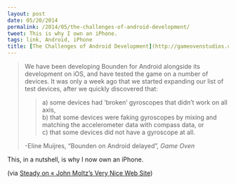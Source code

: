```yaml
---
layout: post
date: 05/20/2014
permalink: /2014/05/the-challenges-of-android-development/
tweet: This is why I own an iPhone.
tags: link, Android, iPhone
title: [The Challenges of Android Development](http://gameovenstudios.com/bounden-on-android-delayed/)
---
```


<blockquote>
  <p>We have been developing Bounden for Android alongside its development on iOS, and have tested the game on a number of devices. It was only a week ago that we started expanding our list of test devices, after we quickly discovered that:</p>
  
  <blockquote>
    <p>a) some devices had ‘broken’ gyroscopes that didn’t work on all axis,<br/>
    b) that some devices were faking gyroscopes by mixing and matching the accelerometer data with compass data, or<br/>
    c) that some devices did not have a gyroscope at all.</p>
  </blockquote>
  
  <p>-Eline Muijres, &#8220;Bounden on Android delayed&#8221;, <em>Game Oven</em></p>
</blockquote>

<p>This, in a nutshell, is why I now own an iPhone.</p>

<p>(via <a href="http://verynicewebsite.net/2014/05/steady-on/">Steady on «&#160;John Moltz&#8217;s Very Nice Web Site</a>)</p>